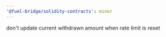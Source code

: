 ```yaml
---
'@fuel-bridge/solidity-contracts': minor
---
```


don't update current withdrawn amount when rate limit is reset
